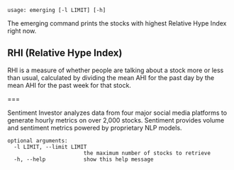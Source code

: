 ```
usage: emerging [-l LIMIT] [-h]
```

The emerging command prints the stocks with highest Relative Hype Index right now.

RHI (Relative Hype Index)
---
RHI is a measure of whether people are talking about a stock more or less than usual, calculated by dividing the mean AHI for the past day by the mean AHI for the past week for that stock.

===

Sentiment Investor analyzes data from four major social media platforms to generate hourly metrics on over 2,000 stocks. Sentiment provides volume and sentiment metrics powered by proprietary NLP models.

```
optional arguments:
  -l LIMIT, --limit LIMIT
                        the maximum number of stocks to retrieve
  -h, --help            show this help message
```
